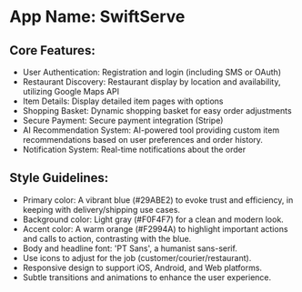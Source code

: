# **App Name**: SwiftServe

## Core Features:

- User Authentication: Registration and login (including SMS or OAuth)
- Restaurant Discovery: Restaurant display by location and availability, utilizing Google Maps API
- Item Details: Display detailed item pages with options
- Shopping Basket: Dynamic shopping basket for easy order adjustments
- Secure Payment: Secure payment integration (Stripe)
- AI Recommendation System: AI-powered tool providing custom item recommendations based on user preferences and order history.
- Notification System: Real-time notifications about the order

## Style Guidelines:

- Primary color: A vibrant blue (#29ABE2) to evoke trust and efficiency, in keeping with delivery/shipping use cases.
- Background color: Light gray (#F0F4F7) for a clean and modern look.
- Accent color: A warm orange (#F2994A) to highlight important actions and calls to action, contrasting with the blue.
- Body and headline font: 'PT Sans', a humanist sans-serif.
- Use icons to adjust for the job (customer/courier/restaurant).
- Responsive design to support iOS, Android, and Web platforms.
- Subtle transitions and animations to enhance the user experience.